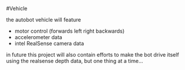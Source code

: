 #Vehicle

the autobot vehicle will feature

- motor control (forwards left right backwards)
- accelerometer data
- intel RealSense camera data

in future this project will also contain efforts to make the bot drive itself using the realsense depth data, but one thing
at a time...
